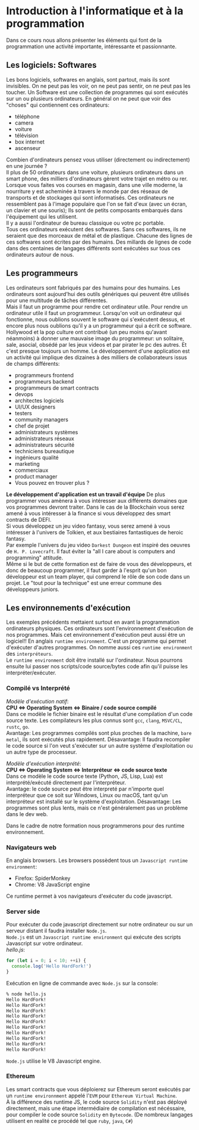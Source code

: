 # **Introduction à l'informatique et à la programmation**

Dans ce cours nous allons présenter les éléments qui font de la programmation une activité importante, intéressante et passionnante.

## Les logiciels: Softwares

Les bons logiciels, softwares en anglais, sont partout, mais ils sont invisibles.
On ne peut pas les voir, on ne peut pas sentir, on ne peut pas les toucher.
Un Software est une collection de programmes qui sont exécutés sur un ou plusieurs ordinateurs.
En général on ne peut que voir des "choses" qui contiennent ces ordinateurs:

- téléphone
- camera
- voiture
- télévision
- box internet
- ascenseur

Combien d'ordinateurs pensez vous utiliser (directement ou indirectement) en une journée ?  
Il plus de 50 ordinateurs dans une voiture, plusieurs ordinateurs dans un smart phone, des milliers d'ordinateurs gèrent votre trajet en métro ou rer.  
Lorsque vous faites vos courses en magasin, dans une ville moderne, la nourriture y est acheminée à travers le monde par des réseaux de transports et de stockages qui sont informatisés.
Ces ordinateurs ne ressemblent pas à l'image populaire que l'on se fait d'eux (avec un écran, un clavier et une souris); Ils sont de petits composants embarqués dans l'équipement qui les utilisent.  
Il y a aussi l'ordinateur de bureau classique ou votre pc portable.  
Tous ces ordinateurs exécutent des softwares. Sans ces softwares, ils ne seraient que des morceaux de métal et de plastique.
Chacune des lignes de ces softwares sont écrites par des humains.
Des millards de lignes de code dans des centaines de langages différents sont exécutées sur tous ces ordinateurs autour de nous.

## Les programmeurs

Les ordinateurs sont fabriqués par des humains pour des humains.
Les ordinateurs sont aujourd'hui des outils génériques qui peuvent être utilisés pour une multitude de tâches différentes.  
Mais il faut un programme pour rendre cet ordinateur utile.
Pour rendre un ordinateur utile il faut un programmeur.
Lorsqu'on voit un ordinateur qui fonctionne, nous oublions souvent le software qui s'exécutent dessus, et encore plus nous oublions qu'il y a un programmeur qui a écrit ce software.
Hollywood et la pop culture ont contribué (un peu moins qu'avant néanmoins) à donner une mauvaise image du programmeur: un solitaire, sale, asocial, obsédé par les jeux videos et par pirater le pc des autres. Et c'est presque toujours un homme.
Le développement d'une application est un activité qui implique des dizaines à des milliers de collaborateurs issus de champs différents:

- programmeurs frontend
- programmeurs backend
- programmeurs de smart contracts
- devops
- architectes logiciels
- UI/UX designers
- testers
- community managers
- chef de projet
- administrateurs systèmes
- administrateurs réseaux
- administrateurs sécurité
- techniciens bureautique
- ingénieurs qualité
- marketing
- commerciaux
- product manager
- Vous pouvez en trouver plus ?

**Le développement d'application est un travail d'équipe**
De plus programmer vous amènera à vous intéresser aux différents domaines que vos programmes devront traiter.
Dans le cas de la Blockchain vous serez amené à vous intéresser à la finance si vous développez des smart contracts de DEFI.  
Si vous développez un jeu video fantasy, vous serez amené à vous intéresser à l'univers de Tolkien, et aux bestiaires fantastiques de heroic fantasy.  
Par exemple l'univers du jeu video `Darkest Dungeon` est inspiré des oeuvres de `H. P. Lovecraft`.
Il faut éviter la "all I care about is computers and programming" attitude.  
Même si le but de cette formation est de faire de vous des développeurs, et donc de beaucoup programmer, il faut garder à l'esprit qu'un bon développeur est un team player, qui comprend le rôle de son code dans un projet.
Le "tout pour la technique" est une erreur commune des développeurs juniors.

## Les environnements d'exécution

Les exemples précédents mettaient surtout en avant la programmation ordinateurs physiques.
Ces ordinateurs sont l'environnement d'exécution de nos programmes.
Mais cet environnement d'exécution peut aussi être un logiciel!!
En anglais `runtime environment`. C'est un programme qui permet d'exécuter d'autres programmes.
On nomme aussi ces `runtime environment` des `interpréteurs`.  
Le `runtime environment` doit être installé sur l'ordinateur. Nous pourrons ensuite lui passer nos scripts/code source/bytes code afin qu'il puisse les interpréter/exécuter.

### Compilé vs Interprété

_Modèle d'exécution natif_:  
**CPU <=> Operating System <=> Binaire / code source compilé**  
Dans ce modèle le fichier binaire est le résultat d'une compilation d'un code source texte.
Les compilateurs les plus connus sont `gcc`, `clang`, `MSVC/CL`, `rustc`, `go`.  
Avantage: Les programmes compilés sont plus proches de la machine, `bare metal`, ils sont exécutés plus rapidement.
Désavantage: Il faudra recompiler le code source si l'on veut s'exécuter sur un autre système d'exploitation ou un autre type de processeur.

_Modèle d'exécution interprété_:  
**CPU <=> Operating System <=> Interpréteur <=> code source texte**  
Dans ce modèle le code source texte (Python, JS, Lisp, Lua) est interprété/exécuté directement par l'interpréteur.  
Avantage: le code source peut être interpreté par n'importe quel interpréteur que ce soit sur Windows, Linux ou macOS, tant qu'un interpréteur est installé sur le système d'exploitation.
Désavantage: Les programmes sont plus lents, mais ce n'est généralement pas un problème dans le dev web.

Dans le cadre de notre formation nous programmerons pour des runtime environnement.

### Navigateurs web

En anglais browsers.
Les browsers possèdent tous un `Javascript runtime environment`:

- Firefox: SpiderMonkey
- Chrome: V8 JavaScript engine

Ce runtime permet à vos navigateurs d'exécuter du code javascript.

### Server side

Pour exécuter du code javascript directement sur notre ordinateur ou sur un serveur distant il faudra installer `Node.js`.  
`Node.js` est un `Javascript runtime environment` qui exécute des scripts Javascript sur votre ordinateur.  
_hello.js_:

```js
for (let i = 0; i < 10; ++i) {
  console.log('Hello HardFork!')
}
```

Exécution en ligne de commande avec `Node.js` sur la console:

```zsh
% node hello.js
Hello HardFork!
Hello HardFork!
Hello HardFork!
Hello HardFork!
Hello HardFork!
Hello HardFork!
Hello HardFork!
Hello HardFork!
Hello HardFork!
Hello HardFork!
```

`Node.js` utilise le V8 Javascript engine.

### Ethereum

Les smart contracts que vous déploierez sur Ethereum seront exécutés par un `runtime environnment` appelé l'`EVM` pour `Ethereum Virtual Machine`.  
À la différence des runtime JS, le code source `Solidity` n'est pas déployé directement, mais une étape intermédiaire de compilation est nécéssaire, pour compiler le code source `Solidity` en `Bytecode`.
(De nombreux langages utilisent en realité ce procédé tel que `ruby`, `java`, `C#`)

